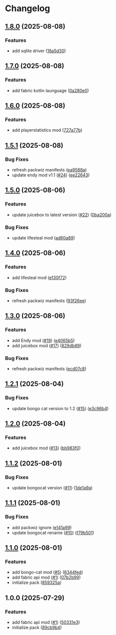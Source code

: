 # Changelog

## [1.8.0](https://github.com/hackclub/mob-games/compare/serverpack-v1.7.0...serverpack-v1.8.0) (2025-08-08)


### Features

* add sqlite driver ([18a5d30](https://github.com/hackclub/mob-games/commit/18a5d30430e9b97fe14089bac3e222ccbe9b4580))

## [1.7.0](https://github.com/hackclub/mob-games/compare/serverpack-v1.6.0...serverpack-v1.7.0) (2025-08-08)


### Features

* add fabric kotlin launguage ([0a280e0](https://github.com/hackclub/mob-games/commit/0a280e095496896b176b81885873526172591913))

## [1.6.0](https://github.com/hackclub/mob-games/compare/serverpack-v1.5.1...serverpack-v1.6.0) (2025-08-08)


### Features

* add playerstatistics mod ([727a77b](https://github.com/hackclub/mob-games/commit/727a77bc6f160aafef30fc0f4c1e82d983e78729))

## [1.5.1](https://github.com/hackclub/mob-games/compare/serverpack-v1.5.0...serverpack-v1.5.1) (2025-08-08)


### Bug Fixes

* refresh packwiz manifests ([ea9588a](https://github.com/hackclub/mob-games/commit/ea9588a05902f0706f67a7616f9b4a1350dabff1))
* update endy mod v1.1 ([#24](https://github.com/hackclub/mob-games/issues/24)) ([ee22643](https://github.com/hackclub/mob-games/commit/ee226433d6300ff4057292f42d57e8b8224e34ef))

## [1.5.0](https://github.com/hackclub/mob-games/compare/serverpack-v1.4.0...serverpack-v1.5.0) (2025-08-06)


### Features

* update juicebox to latest version ([#22](https://github.com/hackclub/mob-games/issues/22)) ([0ba200a](https://github.com/hackclub/mob-games/commit/0ba200abedb012c6bee39b56911840b373f49adf))


### Bug Fixes

* update lifesteal mod ([ad60a89](https://github.com/hackclub/mob-games/commit/ad60a899aa0cd954a48dc6481058c514cd27d861))

## [1.4.0](https://github.com/hackclub/mob-games/compare/serverpack-v1.3.0...serverpack-v1.4.0) (2025-08-06)


### Features

* add lifesteal mod ([e130f72](https://github.com/hackclub/mob-games/commit/e130f7292d7e00111d10c93da2de266c0f92f796))


### Bug Fixes

* refresh packwiz manifests ([93f26ee](https://github.com/hackclub/mob-games/commit/93f26eee89b38d17054ecde6879d61b42f2a7578))

## [1.3.0](https://github.com/hackclub/mob-games/compare/serverpack-v1.2.1...serverpack-v1.3.0) (2025-08-06)


### Features

* add Endy mod ([#19](https://github.com/hackclub/mob-games/issues/19)) ([e4065b5](https://github.com/hackclub/mob-games/commit/e4065b52a185aeb6d8bee22f51a06f3d12adf4ee))
* add juicebox mod ([#17](https://github.com/hackclub/mob-games/issues/17)) ([829db89](https://github.com/hackclub/mob-games/commit/829db8912a80b29cee34181aac945583fc32615e))


### Bug Fixes

* refresh packwiz manifests ([ecd07c8](https://github.com/hackclub/mob-games/commit/ecd07c8d6475a946033afc957e4e9490b62b6d20))

## [1.2.1](https://github.com/hackclub/mob-games/compare/serverpack-v1.2.0...serverpack-v1.2.1) (2025-08-04)


### Bug Fixes

* update bongo cat version to 1.2 ([#15](https://github.com/hackclub/mob-games/issues/15)) ([e3c96b4](https://github.com/hackclub/mob-games/commit/e3c96b4b80bd1e04b529e150f732e88b091695a1))

## [1.2.0](https://github.com/hackclub/mob-games/compare/serverpack-v1.1.2...serverpack-v1.2.0) (2025-08-04)


### Features

* add juicebox mod ([#13](https://github.com/hackclub/mob-games/issues/13)) ([bb983f0](https://github.com/hackclub/mob-games/commit/bb983f03e05cd1a5a268f615d1852ef93af2282f))

## [1.1.2](https://github.com/hackclub/mob-games/compare/serverpack-v1.1.1...serverpack-v1.1.2) (2025-08-01)


### Bug Fixes

* update bongocat version ([#11](https://github.com/hackclub/mob-games/issues/11)) ([1de1a9a](https://github.com/hackclub/mob-games/commit/1de1a9a2813c0e7986df257e8242d41d02fd12d4))

## [1.1.1](https://github.com/hackclub/mob-games/compare/serverpack-v1.1.0...serverpack-v1.1.1) (2025-08-01)


### Bug Fixes

* add packwiz ignore ([e141a99](https://github.com/hackclub/mob-games/commit/e141a99c04348a57d6aa8805de137f1c272a9f92))
* update bongocat rename ([#10](https://github.com/hackclub/mob-games/issues/10)) ([f79b501](https://github.com/hackclub/mob-games/commit/f79b501875834800bc44e61773520fef8fe81b2f))

## [1.1.0](https://github.com/hackclub/mob-games/compare/serverpack-v1.0.0...serverpack-v1.1.0) (2025-08-01)


### Features

* add bongo-cat mod ([#5](https://github.com/hackclub/mob-games/issues/5)) ([6344fed](https://github.com/hackclub/mob-games/commit/6344fed303fe19ae8d709ee10b65e45899f86bca))
* add fabric api mod ([#1](https://github.com/hackclub/mob-games/issues/1)) ([07b2b99](https://github.com/hackclub/mob-games/commit/07b2b998c42a373ede17c8c8be13822963a07130))
* initialize pack ([859325a](https://github.com/hackclub/mob-games/commit/859325a67630301c83de992119c40f3ea256868d))

## 1.0.0 (2025-07-29)


### Features

* add fabric api mod ([#1](https://github.com/hackclub/mob-games/issues/1)) ([50331e3](https://github.com/hackclub/mob-games/commit/50331e3aefb899c5940ece3cd82d0a4592de9781))
* initialize pack ([89cb9b4](https://github.com/hackclub/mob-games/commit/89cb9b4436614e71e420f213471d387340c1dc8d))
